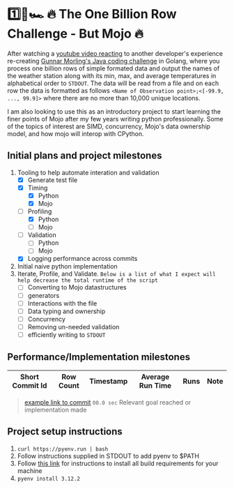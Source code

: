 # 1️⃣🐝🏎️ 🔥 The One Billion Row Challenge - But Mojo 🔥

After watching a [youtube video reacting](https://youtu.be/cYng524S-MA?si=tJ1I7QKifOiz-Kt8) to another developer's experience re-creating [Gunnar Morling's Java coding challenge](https://www.morling.dev/blog/1brc-results-are-in/) in Golang, where you process one billion rows of simple formated data and output the names of the weather station along with its min, max, and average temperatures in alphabetical order to `STDOUT`. The data will be read from a file and on each row the data is formatted as follows `<Name of Observation point>;<[-99.9, ..., 99.9]>` where there are no more than 10,000 unique locations.

I am also looking to use this as an introductory project to start learning the finer points of Mojo after my few years writing python professionally. Some of the topics of interest are SIMD, concurrency, Mojo's data ownership model, and how mojo will interop with CPython.

## Initial plans and project milestones

1. Tooling to help automate interation and validation
    - [X] Generate test file
    - [X] Timing
      - [X] Python
      - [X] Mojo
    - [ ] Profiling
      - [X] Python
      - [ ] Mojo
    - [ ] Validation
      - [ ] Python
      - [ ] Mojo
    - [X] Logging performance across commits
2. Initial naive python implementation
3. Iterate, Profile, and Validate. `Below is a list of what I expect will help decrease the total runtime of the script`
    - [ ] Converting to Mojo datastructures
    - [ ] generators
    - [ ] Interactions with the file
    - [ ] Data typing and ownership
    - [ ] Concurrency
    - [ ] Removing un-needed validation
    - [ ] efficiently writing to `STDOUT`

## Performance/Implementation milestones

|Short Commit Id|Row Count|Timestamp|Average Run Time|Runs|Note|
|:-------------:|:-------:|:-------:|----------------|:--:|----|


> [example link to commit](https://google.com) `00.0 sec` Relevant goal reached or implementation made

## Project setup instructions

1. `curl https://pyenv.run | bash`
2. Follow instructions supplied in STDOUT to add pyenv to $PATH
3. Follow [this link](https://github.com/pyenv/pyenv/wiki#suggested-build-environment) for instructions to install all build requirements for your machine
4. `pyenv install 3.12.2`
